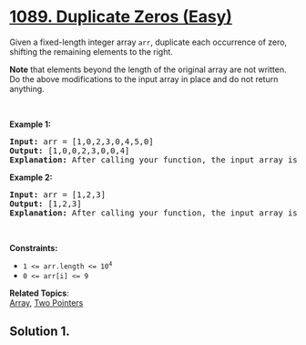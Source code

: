 # [1089. Duplicate Zeros (Easy)](https://leetcode.com/problems/duplicate-zeros/)

<p>Given a fixed-length integer array <code>arr</code>, duplicate each occurrence of zero, shifting the remaining elements to the right.</p>

<p><strong>Note</strong> that elements beyond the length of the original array are not written. Do the above modifications to the input array in place and do not return anything.</p>

<p>&nbsp;</p>
<p><strong>Example 1:</strong></p>

<pre><strong>Input:</strong> arr = [1,0,2,3,0,4,5,0]
<strong>Output:</strong> [1,0,0,2,3,0,0,4]
<strong>Explanation:</strong> After calling your function, the input array is modified to: [1,0,0,2,3,0,0,4]
</pre>

<p><strong>Example 2:</strong></p>

<pre><strong>Input:</strong> arr = [1,2,3]
<strong>Output:</strong> [1,2,3]
<strong>Explanation:</strong> After calling your function, the input array is modified to: [1,2,3]
</pre>

<p>&nbsp;</p>
<p><strong>Constraints:</strong></p>

<ul>
	<li><code>1 &lt;= arr.length &lt;= 10<sup>4</sup></code></li>
	<li><code>0 &lt;= arr[i] &lt;= 9</code></li>
</ul>

**Related Topics**:  
[Array](https://leetcode.com/tag/array/), [Two Pointers](https://leetcode.com/tag/two-pointers/)

## Solution 1.

```js

```
